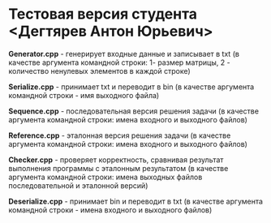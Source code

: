 # Тестовая версия студента <Дегтярев Антон Юрьевич>

**Generator.cpp** - генерирует входные данные и записывает в txt 
(в качестве аргумента командной строки: 1- размер матрицы, 2 - количество ненулевых элементов в каждой строке)

**Serialize.cpp** - принимает txt и переводит в bin 
(в качестве аргумента командной строки - имя выходного файла)

**Sequence.cpp** - последовательная версия решения задачи 
(в качестве аргумента командной строки: имена входного и выходного файлов)

**Reference.cpp** - эталонная версия решения задачи 
(в качестве аргумента командной строки: имена входного и выходного файлов)

 **Сhecker.cpp** - проверяет корректность, сравнивая результат выполнения программы с эталонным результатом
 (в качестве аргумента командной строки: имена выходных файлов последовательной и эталонной версий)

 **Deserialize.cpp** - принимает bin и переводит в txt 
(в качестве аргумента командной строки - имена входного и выходного файлов)
